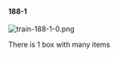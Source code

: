 #### 188-1
![train-188-1-0.png](https://github.com/lil-lab/nlvr/raw/master/nlvr/train/images/5/train-188-1-0.png "train-188-1-0.png")

There is 1 box with many items
